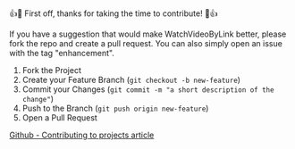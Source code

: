 👍🎉 First off, thanks for taking the time to contribute! 🎉👍

If you have a suggestion that would make WatchVideoByLink better, please fork the repo and create a pull request. You can also simply open an issue with the tag "enhancement".

1. Fork the Project
2. Create your Feature Branch (`git checkout -b new-feature`)
3. Commit your Changes (`git commit -m "a short description of the change"`)
4. Push to the Branch (`git push origin new-feature`)
5. Open a Pull Request
    
[Github - Contributing to projects article](https://docs.github.com/en/get-started/quickstart/contributing-to-projects) 
